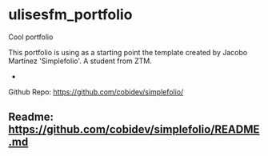 # ulisesfm_portfolio
Cool portfolio

This portfolio is using as a starting point the template created by Jacobo Martínez 'Simplefolio'. A student from ZTM.

  -
  Github Repo: https://github.com/cobidev/simplefolio/
  
  Readme: https://github.com/cobidev/simplefolio/README.md
  -

